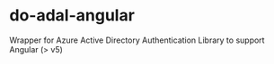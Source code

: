 # do-adal-angular
Wrapper for Azure Active Directory Authentication Library to support Angular (> v5)
